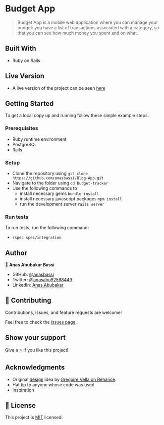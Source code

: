 # Budget App

> Budget App is a mobile web application where you can manage your budget: you have a list of transactions associated with a category, so that you can see how much money you spent and on what.

## Built With

- Ruby on Rails

## Live Version

- A live version of the project can be seen [here](https://morning-shelf-34545.herokuapp.com/)

## Getting Started

To get a local copy up and running follow these simple example steps.

### Prerequisites

- Ruby runtime environment
- PostgreSQL
- Rails

### Setup

- Clone the repository using `git clone https://github.com/anasbassi/Blog-App.git`
- Navigate to the folder using `cd budget-tracker`
- Use the following commands to
    - install necessary gems `bundle install`
    - install necessary javascript packages `npm install`
    - run the development server `rails server`

### Run tests

To run tests, run the following command:

- `rspec spec/integration`

## Author

👤 **Anas Abubakar Bassi**

- GitHub: [@anasbassi](https://github.com/anasbassi)
- Twitter: [@anasabu92568449](https://twitter.com/anasabu92568449)
- LinkedIn: [Anas Abubakar](https://www.linkedin.com/in/anas-abubakar-bassi/)

## 🤝 Contributing

Contributions, issues, and feature requests are welcome!

Feel free to check the [issues page](../../issues/).

## Show your support

Give a ⭐️ if you like this project!

## Acknowledgments

- Original [design](https://www.behance.net/gallery/19759151/Snapscan-iOs-design-and-branding?tracking_source=) idea by [Gregoire Vella on Behance](https://www.behance.net/gregoirevella).
- Hat tip to anyone whose code was used
- Inspiration

## 📝 License

This project is [MIT](./MIT.md) licensed.